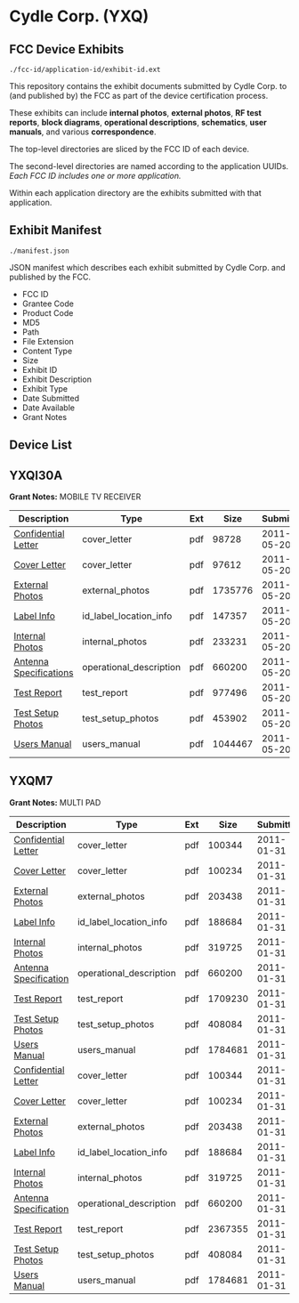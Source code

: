 # Cydle Corp. (YXQ)
## FCC Device Exhibits

```
./fcc-id/application-id/exhibit-id.ext
```

This repository contains the exhibit documents submitted by Cydle Corp. to (and published by) the FCC as part of the device certification process.

These exhibits can include **internal photos**, **external photos**, **RF test reports**, **block diagrams**, **operational descriptions**, **schematics**, **user manuals**, and various **correspondence**.

The top-level directories are sliced by the FCC ID of each device.

The second-level directories are named according to the application UUIDs. *Each FCC ID includes one or more application.*

Within each application directory are the exhibits submitted with that application. 

## Exhibit Manifest

```
./manifest.json
```

JSON manifest which describes each exhibit submitted by Cydle Corp. and published by the FCC.

- FCC ID
- Grantee Code
- Product Code
- MD5
- Path
- File Extension
- Content Type
- Size
- Exhibit ID
- Exhibit Description
- Exhibit Type
- Date Submitted
- Date Available
- Grant Notes

## Device List
## YXQI30A
**Grant Notes:** MOBILE TV RECEIVER

| Description | Type | Ext | Size | Submitted | Available |
| ----------- | ---- | --- | ---- | --------- | --------- |
| [Confidential Letter](YXQI30A/a722d0013660142f7791e43d8c1bce8a/1469110.pdf) | cover_letter | pdf | 98728 | 2011-05-20 | 2011-05-23 |
| [Cover Letter](YXQI30A/a722d0013660142f7791e43d8c1bce8a/1469111.pdf) | cover_letter | pdf | 97612 | 2011-05-20 | 2011-05-23 |
| [External Photos](YXQI30A/a722d0013660142f7791e43d8c1bce8a/1469112.pdf) | external_photos | pdf | 1735776 | 2011-05-20 | 2011-05-23 |
| [Label Info](YXQI30A/a722d0013660142f7791e43d8c1bce8a/1469114.pdf) | id_label_location_info | pdf | 147357 | 2011-05-20 | 2011-05-23 |
| [Internal Photos](YXQI30A/a722d0013660142f7791e43d8c1bce8a/1469113.pdf) | internal_photos | pdf | 233231 | 2011-05-20 | 2011-05-23 |
| [Antenna Specifications](YXQI30A/a722d0013660142f7791e43d8c1bce8a/1411958.pdf) | operational_description | pdf | 660200 | 2011-05-20 | 2011-05-23 |
| [Test Report](YXQI30A/a722d0013660142f7791e43d8c1bce8a/1469115.pdf) | test_report | pdf | 977496 | 2011-05-20 | 2011-05-23 |
| [Test Setup Photos](YXQI30A/a722d0013660142f7791e43d8c1bce8a/1469116.pdf) | test_setup_photos | pdf | 453902 | 2011-05-20 | 2011-05-23 |
| [Users Manual](YXQI30A/a722d0013660142f7791e43d8c1bce8a/1469117.pdf) | users_manual | pdf | 1044467 | 2011-05-20 | 2011-05-23 |
## YXQM7
**Grant Notes:** MULTI PAD

| Description | Type | Ext | Size | Submitted | Available |
| ----------- | ---- | --- | ---- | --------- | --------- |
| [Confidential Letter](YXQM7/8275c6fc0e299651a5b6e51ba9328793/1411959.pdf) | cover_letter | pdf | 100344 | 2011-01-31 | 2011-02-01 |
| [Cover Letter](YXQM7/8275c6fc0e299651a5b6e51ba9328793/1411960.pdf) | cover_letter | pdf | 100234 | 2011-01-31 | 2011-02-01 |
| [External Photos](YXQM7/8275c6fc0e299651a5b6e51ba9328793/1411956.pdf) | external_photos | pdf | 203438 | 2011-01-31 | 2011-03-17 |
| [Label Info](YXQM7/8275c6fc0e299651a5b6e51ba9328793/1411961.pdf) | id_label_location_info | pdf | 188684 | 2011-01-31 | 2011-02-01 |
| [Internal Photos](YXQM7/8275c6fc0e299651a5b6e51ba9328793/1411957.pdf) | internal_photos | pdf | 319725 | 2011-01-31 | 2011-03-17 |
| [Antenna Specification](YXQM7/8275c6fc0e299651a5b6e51ba9328793/1411958.pdf) | operational_description | pdf | 660200 | 2011-01-31 | 2011-02-01 |
| [Test Report](YXQM7/8275c6fc0e299651a5b6e51ba9328793/1411978.pdf) | test_report | pdf | 1709230 | 2011-01-31 | 2011-02-01 |
| [Test Setup Photos](YXQM7/8275c6fc0e299651a5b6e51ba9328793/1411963.pdf) | test_setup_photos | pdf | 408084 | 2011-01-31 | 2011-02-01 |
| [Users Manual](YXQM7/8275c6fc0e299651a5b6e51ba9328793/1411964.pdf) | users_manual | pdf | 1784681 | 2011-01-31 | 2011-02-01 |
| [Confidential Letter](YXQM7/75bfdf85241f5b44f1d1f600dada79d1/1411959.pdf) | cover_letter | pdf | 100344 | 2011-01-31 | 2011-02-01 |
| [Cover Letter](YXQM7/75bfdf85241f5b44f1d1f600dada79d1/1411960.pdf) | cover_letter | pdf | 100234 | 2011-01-31 | 2011-02-01 |
| [External Photos](YXQM7/75bfdf85241f5b44f1d1f600dada79d1/1411956.pdf) | external_photos | pdf | 203438 | 2011-01-31 | 2011-03-17 |
| [Label Info](YXQM7/75bfdf85241f5b44f1d1f600dada79d1/1411961.pdf) | id_label_location_info | pdf | 188684 | 2011-01-31 | 2011-02-01 |
| [Internal Photos](YXQM7/75bfdf85241f5b44f1d1f600dada79d1/1411957.pdf) | internal_photos | pdf | 319725 | 2011-01-31 | 2011-03-17 |
| [Antenna Specification](YXQM7/75bfdf85241f5b44f1d1f600dada79d1/1411958.pdf) | operational_description | pdf | 660200 | 2011-01-31 | 2011-02-01 |
| [Test Report](YXQM7/75bfdf85241f5b44f1d1f600dada79d1/1411962.pdf) | test_report | pdf | 2367355 | 2011-01-31 | 2011-02-01 |
| [Test Setup Photos](YXQM7/75bfdf85241f5b44f1d1f600dada79d1/1411963.pdf) | test_setup_photos | pdf | 408084 | 2011-01-31 | 2011-02-01 |
| [Users Manual](YXQM7/75bfdf85241f5b44f1d1f600dada79d1/1411964.pdf) | users_manual | pdf | 1784681 | 2011-01-31 | 2011-02-01 |
